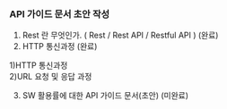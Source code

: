 ###
### API 가이드 문서 초안 작성
  
   
1. Rest 란 무엇인가. ( Rest / Rest API / Restful API ) (완료)  
2. HTTP 통신과정 (완료)  
    
  1)HTTP 통신과정  
  2)URL 요청 및 응답 과정  
  
3. SW 활용률에 대한 API 가이드 문서(초안) (미완료)  


  
